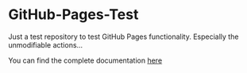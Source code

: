 # GitHub-Pages-Test

Just a test repository to test GitHub Pages functionality. Especially the unmodifiable actions...

You can find the complete documentation [here](https://das-Abroxas.github.io/Documentation)
